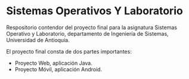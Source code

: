 Sistemas Operativos Y Laboratorio
==============================

Respositorio contendor del proyecto final para la asignatura Sistemas Operativo y Laboratorio, departamento de Ingeniería de Sistemas, Universidad de Antioquia.

El proyecto final consta de dos partes importantes:
 - Proyecto Web, aplicación Java.
 - Proyecto Móvil, aplicación Android.
